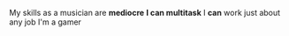 My skills as a musician are **mediocre**
__I can multitask__
I **can** work just about any job
I'm a gamer
